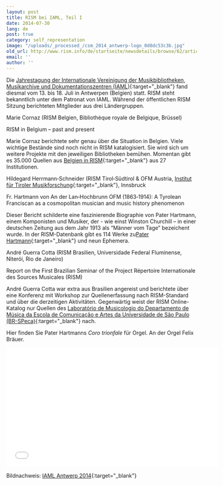 ```yaml
---
layout: post
title: RISM bei IAML, Teil I
date: 2014-07-30
lang: de
post: true
category: self_representation
image: "/uploads/_processed_/csm_2014_antwerp-logo_0d8dc53c3b.jpg"
old_url: http://www.rism.info/de/startseite/newsdetails/browse/62/article/64/rism-at-iaml-part-i.html
email: ''
author: ''
---
```



Die [Jahrestagung der Internationale Vereinigung der Musikbibliotheken, Musikarchive und Dokumentationszentren (IAML)](http://www.iaml.info/){:target="_blank"} fand diesmal vom 13. bis 18. Juli in Antwerpen (Belgien) statt. RISM steht bekanntlich unter dem Patronat von IAML. Während der öffentlichen RISM Sitzung berichteten Mitglieder aus drei Ländergruppen.

Marie Cornaz (RISM Belgien, Bibliothèque royale de Belgique, Brüssel)

RISM in Belgium – past and present

Marie Cornaz berichtete sehr genau über die Situation in Belgien. Viele wichtige Bestände sind noch nicht in RISM katalogisiert. Sie wird sich um weitere Projekte mit den jeweiligen Bibliotheken bemühen. Momentan gibt es 35.000 Quellen aus [Belgien in RISM](https://opac.rism.info/metaopac/search.do?methodToCall=submitButtonCall&methodToCallParameter=submitSearch&refine=false&submitButtonCall_submitSearch=Search&searchCategories%5B0%5D=6012&searchString%5B0%5D=B-*&combinationOperator%5B1%5D=AND&searchCategories%5B1%5D=200&searchString%5B1%5D=&combinationOperator%5B2%5D=AND&searchCategories%5B2%5D=100&searchString%5B2%5D=&combinationOperator%5B3%5D=AND&searchCategories%5B3%5D=6015&searchString%5B3%5D=&searchRestrictionValue1%5B0%5D=&searchRestrictionID%5B0%5D=14&searchRestrictionValue1%5B1%5D=&searchRestrictionID%5B1%5D=13){:target="_blank"} aus 27 Institutionen.





Hildegard Herrmann‐Schneider (RISM Tirol‐Südtirol & OFM Austria, [Institut für Tiroler Musikforschung](http://www.musikland-tirol.at/index.php){:target="_blank"}, Innsbruck

Fr. Hartmann von An der Lan‐Hochbrunn OFM (1863‐1914): A Tyrolean Franciscan as a cosmopolitan musician and music history phenomenon



Dieser Bericht schilderte eine faszinierende Biographie von Pater Hartmann, einem Komponisten und Musiker, der - wie einst Winston Churchill – in einer deutschen Zeitung aus dem Jahr 1913 als “Männer vom Tage” bezeichent wurde. In der RISM-Datenbank gibt es 114 Werke zu[Pater Hartmann](https://opac.rism.info/metaopac/search.do?methodToCall=submitButtonCall&methodToCallParameter=submitSearch&refine=false&searchCategories%5B0%5D=-1&searchString%5B0%5D=&combinationOperator%5B1%5D=AND&searchCategories%5B1%5D=200&searchString%5B1%5D=&combinationOperator%5B2%5D=AND&searchCategories%5B2%5D=100&searchString%5B2%5D=Hartmann+von+An&combinationOperator%5B3%5D=AND&searchCategories%5B3%5D=6015&searchString%5B3%5D=&searchHistoryCombinationOperator=AND&searchHistory=&submitButtonCall_submitSearch=Search&searchRestrictionValue1%5B0%5D=&searchRestrictionID%5B0%5D=14&searchRestrictionValue1%5B1%5D=&searchRestrictionID%5B1%5D=13){:target="_blank"} und neun Ephemera.







André Guerra Cotta (RISM Brasilien, Universidade Federal Fluminense, Niterói, Rio de Janeiro)

Report on the First Brazilian Seminar of the Project Répertoire Internationale des Sources Musicales (RISM)

André Guerra Cotta war extra aus Brasilien angereist und berichtete über eine Konferenz mit Workshop zur Quellenerfassung nach RISM-Standard und über die derzeitigen Aktivitäten. Gegenwärtig weist der RISM Online-Katalog nur Quellen des [Laboratório de Musicologio do Departamento de Música da Escola de Comunicação e Artes da Universidade de São Paulo (BR-SPeca)](https://opac.rism.info/metaopac/search.do?methodToCall=submitButtonCall&methodToCallParameter=submitSearch&refine=false&submitButtonCall_submitSearch=Suchen&searchCategories%5B0%5D=6012&searchString%5B0%5D=BR-*&combinationOperator%5B1%5D=AND&searchCategories%5B1%5D=200&searchString%5B1%5D=&combinationOperator%5B2%5D=AND&searchCategories%5B2%5D=100&searchString%5B2%5D=&combinationOperator%5B3%5D=AND&searchCategories%5B3%5D=6015&searchString%5B3%5D=&searchRestrictionValue1%5B0%5D=&searchRestrictionID%5B0%5D=14&searchRestrictionValue1%5B1%5D=&searchRestrictionID%5B1%5D=13){:target="_blank"} nach.

Hier finden Sie Pater Hartmanns _Coro trionfale_ für Orgel. An der Orgel Felix Bräuer.

<iframe width="560" height="315" src="//www.youtube.com/embed/WAFreDYxAUw" frameborder="0" allowfullscreen></iframe>



Bildnachweis: [IAML Antwerp 2014](http://www.libraryconservatoryantwerp.be/iaml2014/index.php){:target="_blank"}


